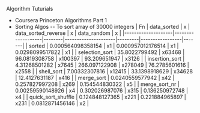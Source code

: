 Algorithm Tuturials

- Coursera Princeton Algorithms Part 1
- Sorting Algos
-- To sort array of 30000 integers
| Fn                 | data_sorted       | x      | data_sorted_reverse | x       | data_random     | x     |
|--------------------|-------------------|--------|---------------------|---------|-----------------|-------|
| sorted             | 0.000564098358154 | x1     | 0.000957012176514   | x1      | 0.0298099517822 | x1    |
| selection_sort     | 35.8022799492     | x63468 | 96.0819308758       | x100397 | 93.209651947    | x3126 |
| insertion_sort     | 4.31268501282     | x7645  | 266.097122908       | x278049 | 76.2785601616   | x2558 |
| shell_sort         | 7.00332307816     | x12415 | 33.1398918629       | x34628  | 12.4127631187   | x416  |
| merge_sort         | 0.0240559577942   | x42    | 0.257827997208      | x269    | 0.154544830322  | x5    |
| merge_sort_nr      | 0.00259590148926  | x4     | 0.302026987076      | x315    | 0.136250972748  | x4    |
| quick_sort_shuffle | 0.124848127365    | x221   | 0.221884965897      | x231    | 0.0812871456146 | x2    |


